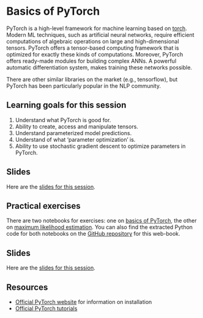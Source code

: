 
# Basics of PyTorch

PyTorch is a high-level framework for machine learning based on [torch](http://torch.ch/).
Modern ML techniques, such as artificial neural networks, require efficient computations of algebraic operations on large and high-dimensional tensors.
PyTorch offers a tensor-based computing framework that is optimized for exactly these kinds of computations.
Moreover, PyTorch offers ready-made modules for building complex ANNs.
A powerful automatic differentiation system, makes training these networks possible.

There are other similar libraries on the market (e.g., tensorflow), but PyTorch has been particularly popular in the NLP community.


## Learning goals for this session

1.  Understand what PyTorch is good for.
2.  Ability to create, access and manipulate tensors.
3.  Understand parameterized model predictions.
4.  Understand of what ‘parameter optimization’ is.
5.  Ability to use stochastic gradient descent to optimize parameters in PyTorch.


## Slides

Here are the [slides for this session](<https://michael-franke.github.io/npNLG/02-PyTorch.pdf>).


## Practical exercises

There are two notebooks for exercises: one on [basics of PyTorch](https://michael-franke.github.io/npNLG/02b-pytorch-intro.html), the other on [maximum likelihood estimation](https://michael-franke.github.io/npNLG/02c-MLE.html).
You can also find the extracted Python code for both notebooks on the [GitHub repository](https://github.com/michael-franke/npNLG) for this web-book.


## Slides

Here are the [slides for this session](<https://michael-franke.github.io/npNLG/02-PyTorch.pdf>).


## Resources

-   [Official PyTorch website](https://pytorch.org/) for information on installation
-   [Official PyTorch tutorials](https://pytorch.org/tutorials/)

